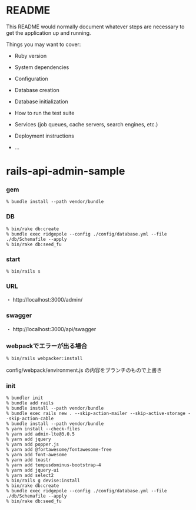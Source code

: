 # README

This README would normally document whatever steps are necessary to get the
application up and running.

Things you may want to cover:

* Ruby version

* System dependencies

* Configuration

* Database creation

* Database initialization

* How to run the test suite

* Services (job queues, cache servers, search engines, etc.)

* Deployment instructions

* ...
# rails-api-admin-sample

### gem 

```
% bundle install --path vendor/bundle
```

### DB

```
% bin/rake db:create
% bundle exec ridgepole --config ./config/database.yml --file ./db/Schemafile --apply
% bin/rake db:seed_fu
```

### start

```
% bin/rails s
```

### URL

・ http://localhost:3000/admin/


### swagger

・ http://localhost:3000/api/swagger


### webpackでエラーが出る場合

```
% bin/rails webpacker:install
```

config/webpack/environment.js の内容をブランチのもので上書き


### init

```
% bundler init
% bundle add rails
% bundle install --path vendor/bundle
% bundle exec rails new . --skip-action-mailer --skip-active-storage --skip-action-cable 
% bundle install --path vendor/bundle  
% yarn install --check-files
% yarn add admin-lte@3.0.5
% yarn add jquery
% yarn add popper.js
% yarn add @fortawesome/fontawesome-free
% yarn add font-awesome
% yarn add toastr
% yarn add tempusdominus-bootstrap-4
% yarn add jquery-ui
% yarn add select2
% bin/rails g devise:install 
% bin/rake db:create
% bundle exec ridgepole --config ./config/database.yml --file ./db/Schemafile --apply
% bin/rake db:seed_fu
```

